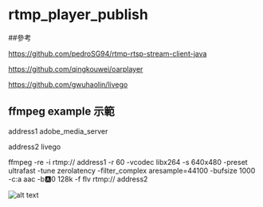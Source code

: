 # rtmp_player_publish

##參考

https://github.com/pedroSG94/rtmp-rtsp-stream-client-java

https://github.com/qingkouwei/oarplayer

https://github.com/gwuhaolin/livego

## ffmpeg example 示範
address1 adobe_media_server

address2 livego


ffmpeg -re -i rtmp:// address1 -r 60 -vcodec libx264 -s 640x480 -preset ultrafast -tune  zerolatency  -filter_complex aresample=44100  -bufsize 1000 -c:a aac -b:a:0 128k -f flv rtmp:// address2


![alt text](https://i.imgur.com/WahFcc2.png)
